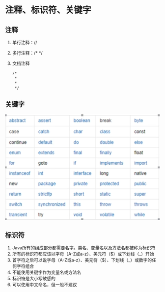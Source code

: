 # 注释、标识符、关键字

## 注释

1. 单行注释：//

2. 多行注释：/* */

3. 文档注释

   ``` 
   /*
    *
    *
    */
   ```

   

## 关键字

![Java关键字](photo/Java关键字.png)

## 标识符

1. Java所有的组成部分都需要名字。类名、变量名以及方法名都被称为标识符
2. 所有的标识符都应该以字母（A-Z或a-z）、美元符（$）或下划线（_）开始
3. 首字符之后可以说字母（A-Z或a-z）、美元符（$）、下划线（_）或数字的任何字符组合
4. 不能使用关键字作为变量名或方法名
5. 标识符是大小写敏感的
6. 可以使用中文命名，但一般不建议

